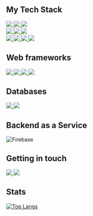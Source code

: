 <!--![](https://komarev.com/ghpvc/?username=Hikyn&color=blue)-->

## My Tech Stack

<a href="https://www.python.org/">
  <img src="https://img.shields.io/badge/Python-3776AB?style=for-the-badge&logo=python&logoColor=white" />
</a>

<a href="https://de.wikipedia.org/wiki/JavaScript">
  <img src="https://img.shields.io/badge/JavaScript-323330?style=for-the-badge&logo=javascript&logoColor=yellow" />
</a>

<a href="https://www.typescriptlang.org/">
  <img src="https://img.shields.io/badge/TypeScript-007ACC?style=for-the-badge&logo=typescript&logoColor=white" />
</a>

<br/>

<a href="https://en.wikipedia.org/wiki/HTML5">
  <img src="https://img.shields.io/badge/HTML5-E34F26?style=for-the-badge&logo=html5&logoColor=white" />
</a>

<a href="https://en.wikipedia.org/wiki/CSS">
  <img src="https://img.shields.io/badge/CSS-239120?&style=for-the-badge&logo=css3&logoColor=white" />
</a>

<a href="https://reactjs.org/">
  <img src="https://img.shields.io/badge/React-20232A?style=for-the-badge&logo=react&logoColor=61DAFB" />
</a>
<br/>

<a href="https://www.npmjs.com/">
  <img src="https://img.shields.io/badge/npm-CB3837?style=for-the-badge&logo=npm&logoColor=white" />
</a>

<a href="https://webpack.js.org/">
  <img src="https://img.shields.io/badge/webpack-%238DD6F9.svg?style=for-the-badge&logo=webpack&logoColor=black" />
</a>

<a href="https://jestjs.io/">
  <img src="https://img.shields.io/badge/Jest-323330?style=for-the-badge&logo=Jest&logoColor=white" />
</a>

<a href="https://nodejs.org/">
  <img src="https://img.shields.io/badge/node.js-6DA55F?style=for-the-badge&logo=node.js&logoColor=white" />
</a>

## Web frameworks


<a href="https://expressjs.com/">
  <img src="https://img.shields.io/badge/express.js-%23404d59.svg?style=for-the-badge&logo=express&logoColor=%2361DAFB" />
</a>

<a href="https://www.djangoproject.com/">
  <img src="https://img.shields.io/badge/Django-092E20?style=for-the-badge&logo=django&logoColor=white" />
</a>

<a href="https://flask.palletsprojects.com/en/2.2.x/">
  <img src="https://img.shields.io/badge/flask-%23000.svg?style=for-the-badge&logo=flask&logoColor=white" />
</a>

<a href="https://getbootstrap.com/">
  <img src="https://img.shields.io/badge/Bootstrap-563D7C?style=for-the-badge&logo=bootstrap&logoColor=white" />
</a>

## Databases

<a href="https://sqlite.org/">
  <img src="https://img.shields.io/badge/SQLite-07405E?style=for-the-badge&logo=sqlite&logoColor=white" />
</a>

<a href="https://www.mongodb.com/">
  <img src="https://img.shields.io/badge/MongoDB-%234ea94b.svg?style=for-the-badge&logo=mongodb&logoColor=white" />
</a>

## Backend as a Service

![Firebase](https://img.shields.io/badge/firebase-%23039BE5.svg?style=for-the-badge&logo=firebase)

## Getting in touch

<a href="https://mail.google.com/mail/u/0/?fs=1&to=darzhevskii@gmail.com&su=Your+Concern&body=Your+message+to+me&tf=cm">
  <img src="https://img.shields.io/badge/Gmail-D14836?style=for-the-badge&logo=gmail&logoColor=white" />
</a>

<a href="https://www.linkedin.com/in/danila-rzhevskii-098a30271/">
  <img src="https://img.shields.io/badge/LinkedIn-0077B5?style=for-the-badge&logo=linkedin&logoColor=white" />
</a>

## Stats

[![Top Langs](https://github-readme-stats-sepia-alpha-49.vercel.app/api/top-langs/?username=hikyn&layout=compact)](https://github.com/anuraghazra/github-readme-stats)




